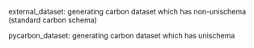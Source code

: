 external_dataset: generating carbon dataset which has non-unischema (standard carbon schema)

pycarbon_dataset: generating carbon dataset which has unischema
